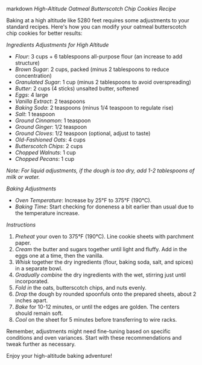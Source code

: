 markdown
*High-Altitude Oatmeal Butterscotch Chip Cookies Recipe*

Baking at a high altitude like 5280 feet requires some adjustments to your standard recipes. Here's how you can modify your oatmeal butterscotch chip cookies for better results:

*Ingredients Adjustments for High Altitude*

- *Flour*: 3 cups + 6 tablespoons all-purpose flour (an increase to add structure)
- *Brown Sugar*: 2 cups, packed (minus 2 tablespoons to reduce concentration)
- *Granulated Sugar*: 1 cup (minus 2 tablespoons to avoid overspreading)
- *Butter*: 2 cups (4 sticks) unsalted butter, softened
- *Eggs*: 4 large
- *Vanilla Extract*: 2 teaspoons
- *Baking Soda*: 2 teaspoons (minus 1/4 teaspoon to regulate rise)
- *Salt*: 1 teaspoon
- *Ground Cinnamon*: 1 teaspoon
- *Ground Ginger*: 1/2 teaspoon
- *Ground Cloves*: 1/2 teaspoon (optional, adjust to taste)
- *Old-Fashioned Oats*: 4 cups
- *Butterscotch Chips*: 2 cups
- *Chopped Walnuts*: 1 cup
- *Chopped Pecans*: 1 cup

_Note: For liquid adjustments, if the dough is too dry, add 1-2 tablespoons of milk or water._

*Baking Adjustments*

- *Oven Temperature*: Increase by 25°F to 375°F (190°C). 
- *Baking Time*: Start checking for doneness a bit earlier than usual due to the temperature increase.

*Instructions*

1. *Preheat* your oven to 375°F (190°C). Line cookie sheets with parchment paper.
2. *Cream* the butter and sugars together until light and fluffy. Add in the eggs one at a time, then the vanilla.
3. *Whisk* together the dry ingredients (flour, baking soda, salt, and spices) in a separate bowl.
4. *Gradually combine* the dry ingredients with the wet, stirring just until incorporated.
5. *Fold in* the oats, butterscotch chips, and nuts evenly.
6. *Drop* the dough by rounded spoonfuls onto the prepared sheets, about 2 inches apart.
7. *Bake* for 10-12 minutes, or until the edges are golden. The centers should remain soft.
8. *Cool* on the sheet for 5 minutes before transferring to wire racks.

Remember, adjustments might need fine-tuning based on specific conditions and oven variances. Start with these recommendations and tweak further as necessary.

Enjoy your high-altitude baking adventure!